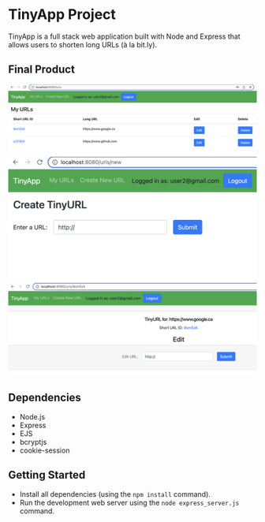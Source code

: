 # TinyApp Project

TinyApp is a full stack web application built with Node and Express that allows users to shorten long URLs (à la bit.ly).

## Final Product

!["screenshot of user's URLs page"](https://github.com/rosennabs/tinyapp/blob/main/docs/urls-page.png)
!["screenshot of new URL page"](https://github.com/rosennabs/tinyapp/blob/main/docs/urls-new.png)
!["screenshot of edit URL page"](https://github.com/rosennabs/tinyapp/blob/main/docs/urls-edit.png)

## Dependencies

- Node.js
- Express
- EJS
- bcryptjs
- cookie-session

## Getting Started

- Install all dependencies (using the `npm install` command).
- Run the development web server using the `node express_server.js` command.